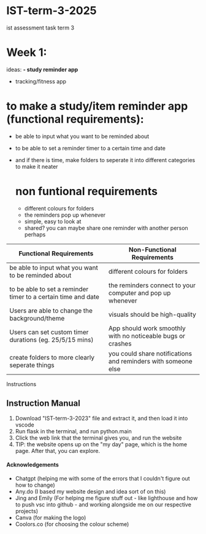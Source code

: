 # IST-term-3-2025
ist assessment task term 3

# Week 1: 
ideas:
**- study reminder app**
- tracking/fitness app

# to make a study/item reminder app (functional requirements):
- be able to input what you want to be reminded about
- to be able to set a reminder timer to a certain time and date
- and if there is time, make folders to seperate it into different categories to make it neater

  # non funtional requirements
  - different colours for folders
  - the reminders pop up whenever
  - simple, easy to look at
  - shared? you can maybe share one reminder with another person perhaps

| Functional Requirements | Non-Functional Requirements |
|------------------------------------------------------------------------------------------|---------------------------------------------------------------------------------------------| 
| be able to input what you want to be reminded about | different colours for folders | 
| to be able to set a reminder timer to a certain time and date | the reminders connect to your computer and pop up whenever |
| Users are able to change the background/theme | visuals should be high-quality | 
| Users can set custom timer durations (eg. 25/5/15 mins) | App should work smoothly with no noticeable bugs or crashes |
|create folders to more clearly seperate things | you could share notifications and reminders with someone else |
Instructions 

## Instruction Manual
1. Download "IST-term-3-2023" file and extract it, and then load it into vscode
2. Run flask in the terminal, and run python.main
3. Click the web link that the terminal gives you, and run the website
4. TIP: the website opens up on the "my day" page, which is the home page. After that, you can explore.

#### Acknowledgements
- Chatgpt (helping me with some of the errors that I couldn't figure out how to change)
- Any.do (I based my website design and idea sort of on this)
- Jing and Emily (For helping me figure stuff out - like lighthouse and how to push vsc into github - and working alongside me on our respective projects)
- Canva (for making the logo)
- Coolors.co (for choosing the colour scheme)
